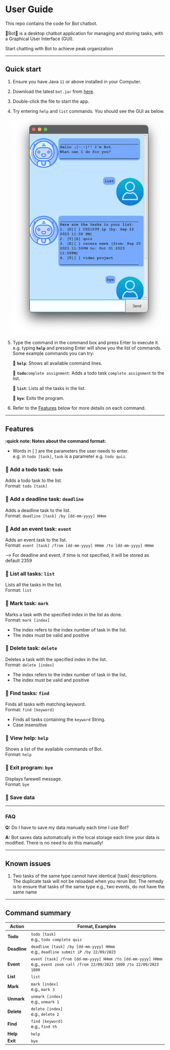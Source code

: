 <!-- @@author {neyapraveen}-reused -->
<!-- Adapted from {hsiaotingluv} -->
# User Guide

This repo contains the code for Bot chatbot.

🤖Bot🤖 is a desktop chatbot application for managing and storing tasks,
with a Graphical User Interface (GUI).

Start chatting with Bot to achieve peak organization

--------------------------------------------------------------------------------------------------------------------

## Quick start

1. Ensure you have Java `11` or above installed in your Computer.

2. Download the latest `bot.jar` from [here](https://github.com/neyapraveen/ip/releases/latest).

3. Double-click the file to start the app.

4. Try entering `help` and `list` commands. You should see the GUI as below.
   ![Image of ](Ui.png)

6. Type the command in the command box and press Enter to execute it.
   e.g. typing **`help`** and pressing Enter will show you the list of commands.<br>
   Some example commands you can try:

   🤖 **`help`**: Shows all available command lines.<br>

   🤖 **`todo`**`complete assignment`: Adds a todo task `complete assignment` to the list.<br>

   🤖 **`list`**: Lists all the tasks in the list.<br>

   🤖 **`bye`**: Exits the program.<br>

7. Refer to the [Features](#features) below for more details on each command.

--------------------------------------------------------------------------------------------------------------------

## Features
<div markdown="block" class="alert alert-info">

**:quick note: Notes about the command format:**<br>

* Words in [ ] are the parameters the user needs to enter. <br>
  e.g. in `todo [task]`, `task` is a parameter e.g. `todo quiz`.

</div>

### 🤖 Add a todo task: `todo`

Adds a todo task to the list.<br>
Format: `todo [task]`

### 🤖 Add a deadline task: `deadline`

Adds a deadline task to the list.<br>
Format: `deadline [task] /by [dd-mm-yyyy] HHmm`

### 🤖 Add an event task: `event`

Adds an event task to the list.<br>
Format: `event [task] /from [dd-mm-yyyy] HHmm /to [dd-mm-yyyy] HHmm`

--> For deadline and event, if time is not specified, 
it will be stored as default 2359

### 🤖 List all tasks: `list`

Lists all the tasks in the list.<br>
Format: `list`

### 🤖 Mark task: `mark`

Marks a task with the specified index in the list as done.<br>
Format: `mark [index]` 

* The index refers to the index number of task in the list.
* The index must be valid and positive

### 🤖 Delete task: `delete`

Deletes a task with the specified index in the list.<br>
Format: `delete [index]`

* The index refers to the index number of task in the list.
* The index must be valid and positive

### 🤖 Find tasks: `find`

Finds all tasks with matching keyword.<br>
Format: `find [keyword]`

* Finds all tasks containing the `keyword` String.
* Case insensitive

### 🤖 View help: `help`

Shows a list of the available commands of Bot.<br>
Format: `help`

### 🤖 Exit program: `bye`

Displays farewell message.<br>
Format: `bye`

### 🤖 Save data

--------------------------------------------------------------------------------------------------------------------
### FAQ

**Q:** Do I have to save my data manually each time I use Bot? <br>

**A:** Bot saves data automatically in the local storage each time your
data is modified. There is no need to do this manually!

--------------------------------------------------------------------------------------------------------------------
## Known issues
1. Two tasks of the same type cannot have identical [task] descriptions. 
The duplicate task will not be reloaded when you rerun Bot. The remedy
is to ensure that tasks of the same type e.g., two events, do not have
the same name

--------------------------------------------------------------------------------------------------------------------

## Command summary

Action | Format, Examples
--------|------------------
**Todo** | `todo [task]` <br> e.g., `todo complete quiz`
**Deadline** | `deadline [task] /by [dd-mm-yyyy] HHmm` <br> e.g., `deadline submit iP /by 22/09/2023`
**Event** | `event [task] /from [dd-mm-yyyy] HHmm /to [dd-mm-yyyy] HHmm` <br> e.g., `event zoom call /from 22/09/2023 1600 /to 22/09/2023 1800`
**List** | `list`
**Mark** | `mark [index]`<br> e.g., `mark 3`
**Unmark** | `unmark [index]`<br> e.g., `unmark 1`
**Delete** | `delete [index]`<br> e.g., `delete 2`
**Find** | `find [keyword]`<br> e.g., `find th`
**Help** | `help`
**Exit** | `bye`
